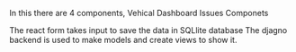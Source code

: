 In this there are 4 components,
Vehical
Dashboard
Issues
Componets

The react form takes input to save the data in SQLlite database
The djagno backend is used to make models and create views to show it.

